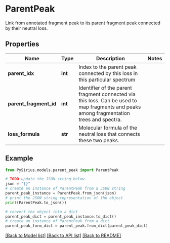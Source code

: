 # ParentPeak

Link from annotated fragment peak to its parent fragment peak connected by their neutral loss.

## Properties

Name | Type | Description | Notes
------------ | ------------- | ------------- | -------------
**parent_idx** | **int** | Index to the parent peak connected by this loss in this particular spectrum | 
**parent_fragment_id** | **int** | Identifier of the parent fragment connected via this loss. Can be used to map fragments and peaks  among fragmentation trees and spectra. | 
**loss_formula** | **str** | Molecular formula of the neutral loss that connects these two peaks. | 

## Example

```python
from PySirius.models.parent_peak import ParentPeak

# TODO update the JSON string below
json = "{}"
# create an instance of ParentPeak from a JSON string
parent_peak_instance = ParentPeak.from_json(json)
# print the JSON string representation of the object
print(ParentPeak.to_json())

# convert the object into a dict
parent_peak_dict = parent_peak_instance.to_dict()
# create an instance of ParentPeak from a dict
parent_peak_form_dict = parent_peak.from_dict(parent_peak_dict)
```
[[Back to Model list]](../README.md#documentation-for-models) [[Back to API list]](../README.md#documentation-for-api-endpoints) [[Back to README]](../README.md)


